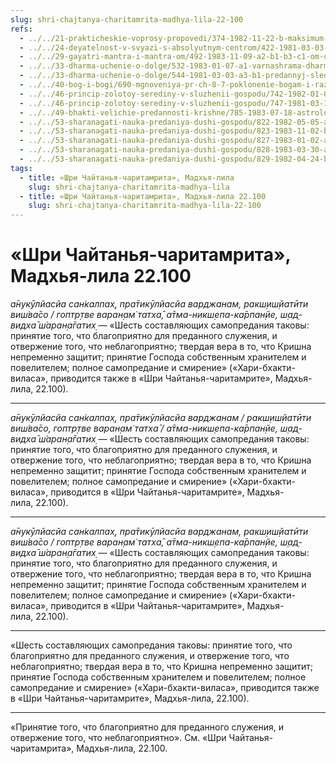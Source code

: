 ```yaml
---
slug: shri-chajtanya-charitamrita-madhya-lila-22-100
refs:
  - ../../21-prakticheskie-voprosy-propovedi/374-1982-11-22-b-maksimum-energii-dlya-dela-i-minimum-dlya-sozdaniya-blagopriyatnoj-obstanovki.md
  - ../../24-deyatelnost-v-svyazi-s-absolyutnym-centrom/422-1981-03-03-a2-lyuboe-dejstvie-mozhet-sovershatsya-v-izmerenii-nirguny.md
  - ../../29-gayatri-mantra-i-mantra-om/492-1983-11-09-a2-b1-b3-c1-om-oznachaet-to-chto-vy-ishhete-sushhestvuet-prostaya-i-semejnaya-atmosfera-vrindavana.md
  - ../../33-dharma-uchenie-o-dolge/532-1983-01-07-a1-varnashrama-dharma-i-bhagavata-dharma.md
  - ../../33-dharma-uchenie-o-dolge/544-1981-03-03-a3-b1-predannyj-sleduet-vechnomu-dolgu-dazhe-v-sluchae-stolknoveniya-s-provintsialnym.md
  - ../../40-bog-i-bogi/690-mgnoveniya-pr-ch-8-7-poklonenie-bogam-i-razvitie-predannosti-vsevyshnemu.md
  - ../../46-princip-zolotoy-serediny-v-sluzhenii-gospodu/742-1982-01-03-a-sushhnost-otrecheniya-gosvami-vrindavana.md
  - ../../46-princip-zolotoy-serediny-v-sluzhenii-gospodu/747-1981-03-10-d2-printsip-zolotoj-serediny-v-pyshnosti-pokloneniya-i-odezhde-vajshnavov.md
  - ../../49-bhakti-velichie-predannosti-krishne/785-1983-07-18-astrologiya-kavachi-edinoborstva-i-put-chistoj-predannosti.md
  - ../../53-sharanagati-nauka-predaniya-dushi-gospodu/822-1982-05-05-a2-sharanagati-daruet-sovershenstvo-vo-vseh-vidah-sluzheniya-gospodu.md
  - ../../53-sharanagati-nauka-predaniya-dushi-gospodu/823-1983-11-02-b4-prinyatie-pribezhishha-v-gospode-glavnyj-komponent-sharanagati.md
  - ../../53-sharanagati-nauka-predaniya-dushi-gospodu/827-1983-01-02-a2-1-pravilnoe-ponimanie-printsipov-upovaniya-na-zashhitu-gospoda-i-prinyatiya-ego-pokrovitelstva.md
  - ../../53-sharanagati-nauka-predaniya-dushi-gospodu/828-1983-03-30-a3-vajshnavy-vsegda-upovayut-na-zashhitu-gospoda.md
  - ../../53-sharanagati-nauka-predaniya-dushi-gospodu/829-1982-04-24-b2-bhakti-i-sharanagati-daruyut-sokrovishhe-kotoroe-prevyshe-jogi-karmy-i-gyany.md
tags:
  - title: «Шри Чайтанья-чаритамрита», Мадхья-лила
    slug: shri-chajtanya-charitamrita-madhya-lila
  - title: «Шри Чайтанья-чаритамрита», Мадхья-лила 22.100
    slug: shri-chajtanya-charitamrita-madhya-lila-22-100
---
```


# «Шри Чайтанья-чаритамрита», Мадхья-лила 22.100

*а̄нукӯлйасйа сан̇калпах̣, пра̄тикӯлйасйа варджанам, ракш̣иш̣йатӣти виш́ва̄со / гоптр̣тве варан̣ам̇ татха̄, а̄тма-никш̣епа-ка̄рпан̣йе, ш̣ад̣-видха̄ ш́аран̣а̄гатих̣* — «Шесть составляющих самопредания таковы: принятие того, что благоприятно для преданного служения, и отвержение того, что неблагоприятно; твердая вера в то, что Кришна непременно защитит; принятие Господа собственным хранителем и повелителем; полное самопредание и смирение» («Хари-бхакти-виласа», приводится также в «Шри Чайтанья-чаритамрите», Мадхья-лила, 22.100).

---

*а̄нукӯлйасйа сан̇калпах̣, пра̄тикӯлйасйа варджанам / ракш̣иш̣йатӣти виш́ва̄со, гоптр̣тве варан̣ам̇ татха̄ / а̄тма-никш̣епа-ка̄рпан̣йе, ш̣ад̣-видха̄ ш́аран̣а̄гатих̣* — «Шесть составляющих самопредания таковы: принятие того, что благоприятно для преданного служения, и отвержение того, что неблагоприятно; твердая вера в то, что Кришна непременно защитит; принятие Господа собственным хранителем и повелителем; полное самопредание и смирение» («Хари-бхакти-виласа», приводится в «Шри Чайтанья-чаритамрите», Мадхья-лила, 22.100).

---

*а̄нукӯлйасйа сан̇калпах̣, пра̄тикӯлйасйа варджанам, ракш̣иш̣йатӣти виш́ва̄со / гоптр̣тве варан̣ам̇ татха̄, а̄тма-никш̣епа-ка̄рпан̣йе, ш̣ад̣-видха̄ ш́аран̣а̄гатих̣* — «Шесть составляющих самопредания таковы: принятие того, что благоприятно для преданного служения, и отвержение того, что неблагоприятно; твердая вера в то, что Кришна непременно защитит; принятие Господа собственным хранителем и повелителем; полное самопредание и смирение» («Хари-бхакти-виласа», приводится в «Шри Чайтанья-чаритамрите», Мадхья-лила, 22.100).

---

«Шесть составляющих самопредания таковы: принятие того, что благоприятно для преданного служения, и отвержение того, что неблагоприятно; твердая вера в то, что Кришна непременно защитит; принятие Господа собственным хранителем и повелителем; полное самопредание и смирение» («Хари-бхакти-виласа», приводится также в «Шри Чайтанья-чаритамрите», Мадхья-лила, 22.100).

---

«Принятие того, что благоприятно для преданного служения, и отвержение того, что неблагоприятно». См. «Шри Чайтанья-чаритамрита», Мадхья-лила, 22.100.
